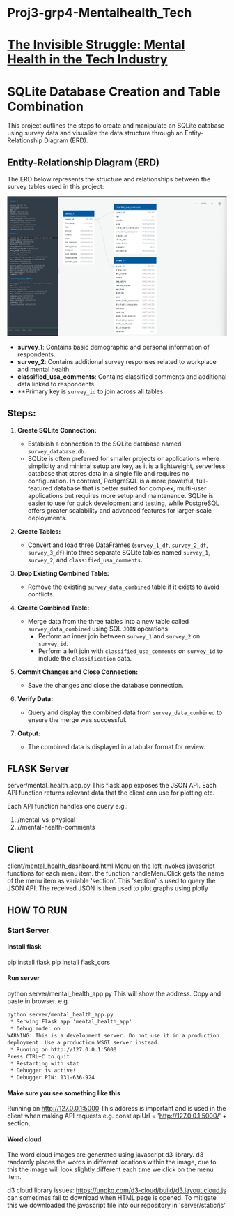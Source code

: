 # Proj3-grp4-Mentalhealth_Tech

# <u>The Invisible Struggle: Mental Health in the Tech Industry</u>

# SQLite Database Creation and Table Combination

This project outlines the steps to create and manipulate an SQLite database using survey data and visualize the data structure through an Entity-Relationship Diagram (ERD).

## Entity-Relationship Diagram (ERD)

The ERD below represents the structure and relationships between the survey tables used in this project:

![Database_ERD](images/Database_ERD.png)

- **survey_1**: Contains basic demographic and personal information of respondents.
- **survey_2**: Contains additional survey responses related to workplace and mental health.
- **classified_usa_comments**: Contains classified comments and additional data linked to respondents.
-  **Primary key is `survey_id` to join across all tables

## Steps:

1. **Create SQLite Connection:**
   - Establish a connection to the SQLite database named `survey_database.db`.
   - SQLite is often preferred for smaller projects or applications where simplicity and minimal setup are key, as it is a lightweight, serverless database that stores data in a single file and requires no configuration. In contrast, PostgreSQL is a more powerful, full-featured database that is better suited for complex, multi-user applications but requires more setup and maintenance. SQLite is easier to use for quick development and testing, while PostgreSQL offers greater scalability and advanced features for larger-scale deployments.

2. **Create Tables:**
   - Convert and load three DataFrames (`survey_1_df`, `survey_2_df`, `survey_3_df`) into three separate SQLite tables named `survey_1`, `survey_2`, and `classified_usa_comments`.

3. **Drop Existing Combined Table:**
   - Remove the existing `survey_data_combined` table if it exists to avoid conflicts.

4. **Create Combined Table:**
   - Merge data from the three tables into a new table called `survey_data_combined` using SQL `JOIN` operations:
     - Perform an inner join between `survey_1` and `survey_2` on `survey_id`.
     - Perform a left join with `classified_usa_comments` on `survey_id` to include the `classification` data.

5. **Commit Changes and Close Connection:**
   - Save the changes and close the database connection.

6. **Verify Data:**
   - Query and display the combined data from `survey_data_combined` to ensure the merge was successful.

7. **Output:**
   - The combined data is displayed in a tabular format for review.


## FLASK Server
server/mental_health_app.py
This flask app exposes the JSON API.
Each API function returns relevant data that the client can use for plotting etc.

Each API function handles one query e.g.:
1. /mental-vs-physical
2. //mental-health-comments

## Client
client/mental_health_dashboard.html
Menu on the left invokes javascript functions for each menu item.
the function handleMenuClick gets the name of the menu item as variable 'section'.
This 'section' is used to query the JSON API.
The received JSON is then used to plot graphs using plotly



## HOW TO RUN
### Start Server
#### Install flask
pip install flask
pip install flask_cors

#### Run server
python server/mental_health_app.py
This will show the address. Copy and paste in browser.
e.g.
```
python server/mental_health_app.py
 * Serving Flask app 'mental_health_app'
 * Debug mode: on
WARNING: This is a development server. Do not use it in a production deployment. Use a production WSGI server instead.
 * Running on http://127.0.0.1:5000
Press CTRL+C to quit
 * Restarting with stat
 * Debugger is active!
 * Debugger PIN: 131-636-924
 ```

#### Make sure you see something like this
Running on http://127.0.0.1:5000
This address is important and is used in the client when making API requests
e.g. const apiUrl = 'http://127.0.0.1:5000/' + section;

#### Word cloud
The word cloud images are generated using javascript d3 library.
d3 randomly places the words in different locations within the image, due to this the image will look slightly different each time we click on the menu item.

d3 cloud library issues:
https://unpkg.com/d3-cloud/build/d3.layout.cloud.js can sometimes fail to download when HTML page is opened.
To mitigate this we downloaded the javascript file into our repository in 'server/static/js'